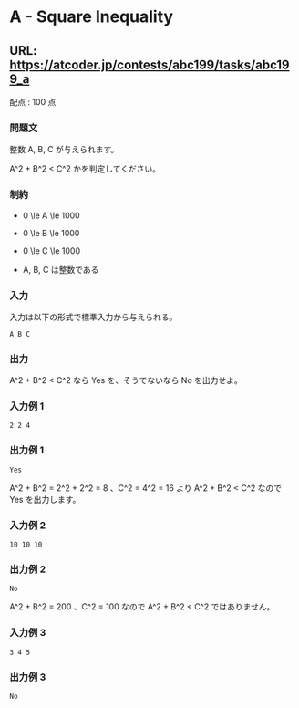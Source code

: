 # A - Square Inequality 
## URL: https://atcoder.jp/contests/abc199/tasks/abc199_a 

配点 : 100 点




### 問題文

整数 A, B, C が与えられます。  

A^2 + B^2 < C^2 かを判定してください。 






### 制約



* 0 \le A \le 1000

* 0 \le B \le 1000

* 0 \le C \le 1000

* A, B, C は整数である









### 入力

入力は以下の形式で標準入力から与えられる。



``` 
A B C
``` 





### 出力

A^2 + B^2 < C^2 なら Yes を、そうでないなら No を出力せよ。 








### 入力例 1


``` 
2 2 4
``` 





### 出力例 1


``` 
Yes
``` 

A^2 + B^2 = 2^2 + 2^2 = 8 、C^2 = 4^2 = 16 より A^2 + B^2 < C^2 なので Yes を出力します。 







### 入力例 2


``` 
10 10 10
``` 





### 出力例 2


``` 
No
``` 

A^2 + B^2 = 200 、C^2 = 100 なので A^2 + B^2 < C^2 ではありません。 







### 入力例 3


``` 
3 4 5
``` 





### 出力例 3


``` 
No
```